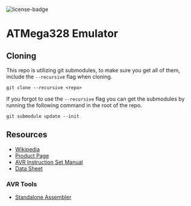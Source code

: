 ![license-badge](https://img.shields.io/badge/license-Apache--2.0-orange)

# ATMega328 Emulator

## Cloning

This repo is utilizing git submodules, to make sure you get all of them, include the `--recursive` flag when cloning.

```
git clone --recursive <repo>
```

If you forgot to use the `--recursive` flag you can get the submodules by running the following command in the root of the repo.

```
git submodule update --init
```

## Resources
- [Wikipedia](https://en.wikipedia.org/wiki/ATmega328)
- [Product Page](https://www.microchip.com/en-us/product/atmega328)
- [AVR Instruction Set Manual](https://ww1.microchip.com/downloads/en/DeviceDoc/AVR-Instruction-Set-Manual-DS40002198A.pdf)
- [Data Sheet](https://ww1.microchip.com/downloads/aemDocuments/documents/MCU08/ProductDocuments/DataSheets/ATmega48A-PA-88A-PA-168A-PA-328-P-DS-DS40002061B.pdf)

### AVR Tools
- [Standalone Assembler](https://www.avrfreaks.net/sfc/servlet.shepherd/document/download/0693l00000VHTl5AAH)
